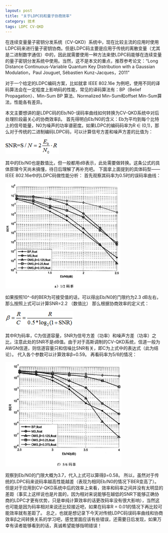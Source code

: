 ```yaml
---
layout: post
title: "关于LDPC码和量子协商效率"
category: 技术
tags: LDPC CV-QKD
---
```

    
 在连续变量量子密钥分发系统（CV-QKD）系统中，现在比较主流的应用时使用LDPC码来进行量子密钥协商。但是LDPC码主要是应用于传统的离散变量（尤其是二进制数字通信）中的，因此就需要使用一种方法来使LDPC码能够在连续变量的量子密钥分发系统中使用。当然，这不是本文的重点，推荐参考论文：“Long Distance Continuous-Variable Quantum Key Distribution with a Gaussian Modulation，Paul Jouguet, Sébastien Kunz-Jacques，2011”
 
  对于一个给定的LDPC编码方案，比如就拿 IEEE 802.16e 为例吧，使用不同的译码算法会在一定程度上影响码的性能，常见的译码算法有：BP（Belief Propagation）、Min-Sum BP 算法、Normalized Min-Sum和offset Min-Sum算法，性能各有差异。

  本文主要想讲的是LDPC码的Eb/N0-误码率曲线如何转换为CV-QKD系统中对后处理阶段最关心的协商效率β。
首先得明白Eb/N0的含义：Eb为平均到每个比特上的信号能量，N0为噪声的功率谱密度。如果LDPC的编码码率为R ∈ (0,1)，那么对于传统的二进制编码LDPC码，可以计算信号方差和噪声方差的比值为：

  ![interpreter pattern](/public/upload/LDPC-Beta/f1.png)
  
  其中的Eb/N0也是数值比，但一般都用dB表示，此处需要做转换。这条公式的具体原理今天尚未搞懂，待日后理解了再补充吧。
下面拿上面提到的具体码型——IEEE 802.16e中的LDPC码做性能分析：
首先观察其码率为0.5时的误码率曲线：

  ![interpreter pattern](/public/upload/LDPC-Beta/f2.png)

如果按照10^-6的BER为可接受值的话，可以得出Eb/N0的门限约为2.3 dB左右，那么按照上式可以计算SNR=2.2 （数值比）
那么根据协商效率的定义式：

  ![interpreter pattern](/public/upload/LDPC-Beta/f3.png)
  
其中R为码率，C为信道容量，SNR为信号方差（功率）和噪声方差（功率）之比，注意此处的SNR不是dB值。由于对于高斯调制的CV-QKD系统，信道一般为AWGN信道，则信道容量只和信噪比SNR有关，即C为上式中的表达式（此为结论）。
代入各个参数可以计算效率β=0.59。
再看码率为5/6的情况：

  ![interpreter pattern](/public/upload/LDPC-Beta/f4.png)

观察到Eb/N0的门限大概为3.7，代入上式可以算得β=0.58。
所以，虽然对于传统的LDPC码来说码率越高性能越差（表现为相同Eb/N0的情况下BER变高了）。但是对于应用到CV-QKD系统中后的效率上来看，效率和码率之间并没有太明显的差距（事实上这样说也是片面的，因为相对来说能够在越低的SNR下能够正确协商的LDPC才更有优势，只是单纯计算效率的话更改码率没有很大影响），当然这也可能是因为码率相对来说还比较接近吧，如果在码率R = 0.01的情况下再比较可能效率就有差距了。
总之，也就是想记录下今天对传统LDPC码误码率曲线和协商效率β之间转换关系的学习吧，感觉里面应该有些错误，还需要日后发现，如果万幸有读者能够看到的话，真诚希望能够指明错误！
